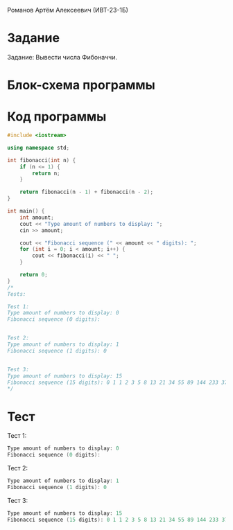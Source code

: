 Романов Артём Алексеевич (ИВТ-23-1Б)

# Задание

Задание: Вывести числа Фибоначчи.

# Блок-схема программы

# Код программы

```cpp
#include <iostream>

using namespace std;

int fibonacci(int n) {
	if (n <= 1) {
		return n;
	}

	return fibonacci(n - 1) + fibonacci(n - 2);
}

int main() {
	int amount;
	cout << "Type amount of numbers to display: ";
	cin >> amount;

	cout << "Fibonacci sequence (" << amount << " digits): ";
	for (int i = 0; i < amount; i++) {
		cout << fibonacci(i) << " ";
	}

	return 0;
}
/*
Tests:

Test 1:
Type amount of numbers to display: 0
Fibonacci sequence (0 digits):


Test 2:
Type amount of numbers to display: 1
Fibonacci sequence (1 digits): 0


Test 3:
Type amount of numbers to display: 15
Fibonacci sequence (15 digits): 0 1 1 2 3 5 8 13 21 34 55 89 144 233 377
*/
```

# Тест

Тест 1:

```cpp
Type amount of numbers to display: 0
Fibonacci sequence (0 digits):
```

Тест 2:

```cpp
Type amount of numbers to display: 1
Fibonacci sequence (1 digits): 0
```

Тест 3:

```cpp
Type amount of numbers to display: 15
Fibonacci sequence (15 digits): 0 1 1 2 3 5 8 13 21 34 55 89 144 233 377
```
